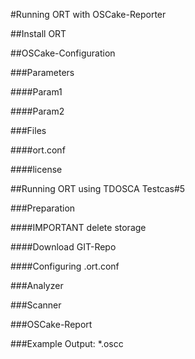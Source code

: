 #Running ORT with OSCake-Reporter

##Install ORT

##OSCake-Configuration

###Parameters

####Param1

####Param2

###Files

####ort.conf

####license

##Running ORT using TDOSCA Testcas#5

###Preparation 

####IMPORTANT delete storage

####Download GIT-Repo

####Configuring .ort.conf

###Analyzer

###Scanner

###OSCake-Report

###Example Output: *.oscc
